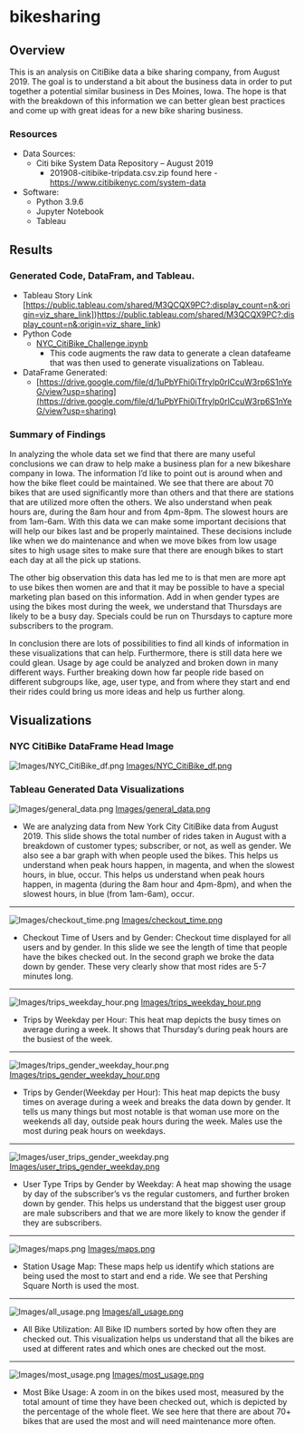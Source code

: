 # bikesharing

## Overview 
This is an analysis on CitiBike data a bike sharing company, from August 2019. The goal is to understand a bit about the business data in order to put together a potential similar business in Des Moines, Iowa. The hope is that with the breakdown of this information we can better glean best practices and come up with great ideas for a new bike sharing business.

### Resources
- Data Sources: 
    - Citi bike System Data Repository – August 2019 
       - 201908-citibike-tripdata.csv.zip found here - https://www.citibikenyc.com/system-data
- Software:
    - Python 3.9.6 
    - Jupyter Notebook
    - Tableau 


## Results

### Generated Code, DataFram, and Tableau. 
- Tableau Story Link [https://public.tableau.com/shared/M3QCQX9PC?:display_count=n&:origin=viz_share_link])https://public.tableau.com/shared/M3QCQX9PC?:display_count=n&:origin=viz_share_link)
- Python Code 
    - [NYC_CitiBike_Challenge.ipynb](NYC_CitiBike_Challenge.ipynb)
        - This code augments the raw data to generate a clean datafeame that was then used to generate visualizations on Tableau.
- DataFrame Generated:
    - [https://drive.google.com/file/d/1uPbYFhi0iTfryIp0rlCcuW3rp6S1nYeG/view?usp=sharing](https://drive.google.com/file/d/1uPbYFhi0iTfryIp0rlCcuW3rp6S1nYeG/view?usp=sharing) 

### Summary of Findings 

In analyzing the whole data set we find that there are many useful conclusions we can draw to help make a business plan for a new bikeshare company in Iowa. The information I’d like to point out is around when and how the bike fleet could be maintained. We see that there are about 70 bikes that are used significantly more than others and that there are stations that are utilized more often the others. We also understand when peak hours are, during the 8am hour and from 4pm-8pm. The slowest hours are from 1am-6am. With this data we can make some important decisions that will help our bikes last and be properly maintained.  These decisions include like when we do maintenance and when we move bikes from low usage sites to high usage sites to make sure that there are enough bikes to start each day at all the pick up stations. 

The other big observation this data has led me to is that men are more apt to use bikes then women are and that it may be possible to have a special marketing plan based on this information. Add in when gender types are using the bikes most during the week, we understand that Thursdays are likely to be a busy day. Specials could be run on Thursdays to capture more subscribers to the program. 

In conclusion there are lots of possibilities to find all kinds of information in these visualizations that can help. Furthermore, there is still data here we could glean. Usage by age could be analyzed and broken down in many different ways. Further breaking down how far people ride based on different subgroups like, age, user type, and from where they start and end their rides could bring us more ideas and help us further along. 


## Visualizations 

### NYC CitiBike DataFrame Head Image 

![Images/NYC_CitiBike_df.png](Images/NYC_CitiBike_df.png)
[Images/NYC_CitiBike_df.png](Images/NYC_CitiBike_df.png)

### Tableau Generated Data Visualizations 

![Images/general_data.png](Images/general_data.png)
[Images/general_data.png](Images/general_data.png)
- We are analyzing data from New York City CitiBike data from August 2019. This slide shows the total number of rides taken in August with a breakdown of customer types; subscriber, or not, as well as gender. We also see a bar graph with when people used the bikes. This helps us understand when peak hours happen, in magenta, and when the slowest hours, in blue, occur. This helps us understand when peak hours happen, in magenta (during the 8am hour and 4pm-8pm), and when the slowest hours, in blue (from 1am-6am), occur.
------------------------------


![Images/checkout_time.png](Images/checkout_time.png)
[Images/checkout_time.png](Images/checkout_time.png)
- Checkout Time of Users and by Gender: Checkout time displayed for all users and by gender. In this slide we see the length of time that people have the bikes checked out. In the second graph we broke the data down by gender. These very clearly show that most rides are 5-7 minutes long.
-------------------------------            


![Images/trips_weekday_hour.png](Images/trips_weekday_hour.png)
[Images/trips_weekday_hour.png](Images/trips_weekday_hour.png)
- Trips by Weekday per Hour: This heat map depicts the busy times on average during a week. It shows that Thursday’s during peak hours are the busiest of the week. 
------------------------------


![Images/trips_gender_weekday_hour.png](Images/trips_gender_weekday_hour.png)
[Images/trips_gender_weekday_hour.png](Images/trips_gender_weekday_hour.png)
- Trips by Gender(Weekday per Hour): This heat map depicts the busy times on average during a week and breaks the data down by gender. It tells us many things but most notable is that woman use more on the weekends all day, outside peak hours during the week. Males use the most during peak hours on weekdays.  
------------------------------


![Images/user_trips_gender_weekday.png](Images/user_trips_gender_weekday.png)
[Images/user_trips_gender_weekday.png](Images/user_trips_gender_weekday.png)
- User Type Trips by Gender by Weekday: A heat map showing the usage by day of the subscriber’s vs the regular customers, and further broken down by gender. This helps us understand that the biggest user group are male subscribers and that we are more likely to know the gender if they are subscribers. 
------------------------------


![Images/maps.png](Images/maps.png)
[Images/maps.png](Images/maps.png)
- Station Usage Map:  These maps help us identify which stations are being used the most to start and end a ride. We see that Pershing Square North is used the most. 
 ------------------------------


![Images/all_usage.png](Images/all_usage.png)
[Images/all_usage.png](Images/all_usage.png)
- All Bike Utilization: All Bike ID numbers sorted by how often they are checked out. This visualization helps us understand that all the bikes are used at different rates and which ones are checked out the most.  
 ------------------------------


![Images/most_usage.png](Images/most_usage.png)
[Images/most_usage.png](Images/most_usage.png)
- Most Bike Usage: A zoom in on the bikes used most, measured by the total amount of time they have been checked out, which is depicted by the percentage of the whole fleet. We see here that there are about 70+ bikes that are used the most and will need maintenance more often. 






